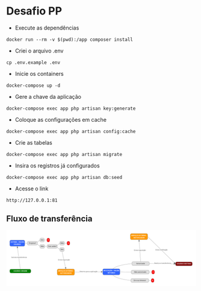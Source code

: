 # Desafio PP

- Execute as dependências
```
docker run --rm -v $(pwd):/app composer install
```

- Criei o arquivo .env
```
cp .env.example .env
```

- Inicie os containers
```
docker-compose up -d
```

- Gere a chave da aplicação
```
docker-compose exec app php artisan key:generate
```

- Coloque as configurações em cache
```
docker-compose exec app php artisan config:cache
```

- Crie as tabelas
```
docker-compose exec app php artisan migrate
```

- Insira os registros já configurados
```
docker-compose exec app php artisan db:seed
```

- Acesse o link
```
http://127.0.0.1:81
```

## Fluxo de transferência

![image](fluxo_de_transferencia.png)